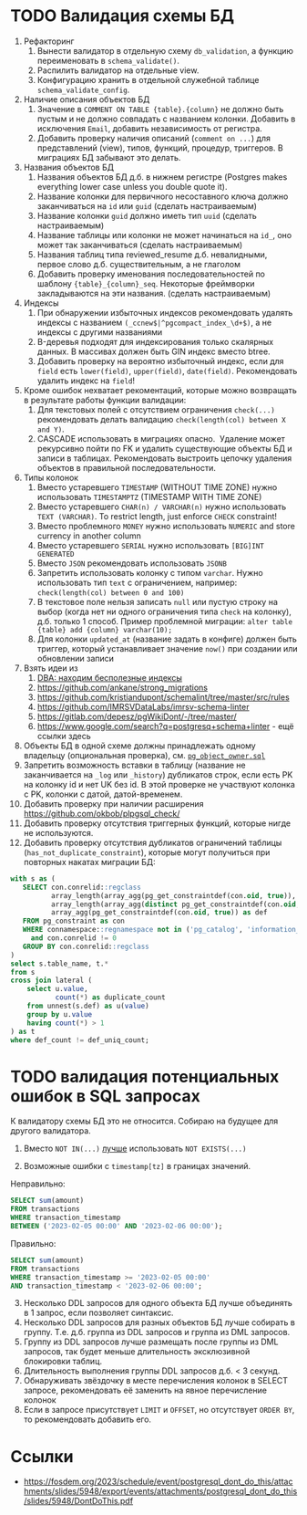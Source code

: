 # TODO Валидация схемы БД

1. Рефакторинг
   1. Вынести валидатор в отдельную схему `db_validation`, а функцию переименовать в `schema_validate()`. 
   1. Распилить валидатор на отдельные view.
   1. Конфигурацию хранить в отдельной служебной таблице `schema_validate_config`.
1. Наличие описания объектов БД
   1. Значение в `COMMENT ON TABLE {table}.{column}` не должно быть пустым и не должно совпадать с названием колонки.
      Добавить в исключения `Email`, добавить независимость от регистра.   
   1. Добавить проверку наличия описаний (`comment on ...`) для представлений (view), типов, функций, процедур, триггеров. В миграциях БД забывают это делать.
1. Названия объектов БД
   1. Названия объектов БД д.б. в нижнем регистре (Postgres makes everything lower case unless you double quote it).
   1. Название колонки для первичного несоставного ключа должно заканчиваться на `id` или `guid` (сделать настраиваемым)
   1. Название колонки `guid` должно иметь тип `uuid` (сделать настраиваемым)
   1. Название таблицы или колонки не может начинаться на `id_`, оно может так заканчиваться (сделать настраиваемым)
   1. Названия таблиц типа reviewed_resume д.б. невалидными, первое слово д.б. существительным, а не глаголом
   1. Добавить проверку именования последовательностей по шаблону `{table}_{column}_seq`. Некоторые фреймворки закладываются на эти названия. (сделать настраиваемым)
1. Индексы
   1. При обнаружении избыточных индексов рекомендовать удалять индексы с названием `(_ccnew$|^pgcompact_index_\d+$)`, а не индексы с другими названиями
   1. B-деревья подходят для индексирования только скалярных данных. В массивах должен быть GIN индекс вместо btree.
   1. Добавить проверку на вероятно избыточный индекс, если для `field` есть `lower(field)`, `upper(field)`, `date(field)`. Рекомендовать удалить индекс на `field`!
1. Кроме ошибок нехватает рекоментаций, которые можно возвращать в результате работы функции валидации:
   1. Для текстовых полей с отсутствием ограничения `check(...)` рекомендовать делать валидацию `check(length(col) between X and Y)`.
   1. CASCADE использовать в миграциях опасно. 
      Удаление может рекурсивно пойти по FK и удалить существующие объекты БД и записи в таблицах.
      Рекомендовать выстроить цепочку удаления объектов в правильной последовательности.
1. Типы колонок
   1. Вместо устаревшего `TIMESTAMP` (WITHOUT TIME ZONE) нужно использовать `TIMESTAMPTZ` (TIMESTAMP WITH TIME ZONE)
   1. Вместо устаревшего `CHAR(n) / VARCHAR(n)` нужно использовать `TEXT (VARCHAR)`. To restrict length, just enforce `CHECK` constraint!
   1. Вместо проблемного `MONEY` нужно использовать `NUMERIC` and store currency in another column
   1. Вместо устаревшего `SERIAL` нужно использовать `[BIG]INT GENERATED`
   1. Вместо `JSON` рекомендовать использовать `JSONB`
   1. Запретить использовать колонку с типом `varchar`. Нужно использовать тип `text` с ограничением, например: `check(length(col) between 0 and 100)`
   1. В текстовое поле нельзя записать `null` или пустую строку на выбор (когда нет ни одного ограничения типа `check` на колонку), д.б. только 1 способ. Пример проблемной миграции: `alter table {table} add {column} varchar(10);`
   5. Для колонки `updated_at` (название задать в конфиге) должен быть триггер, который устанавливает значение `now()` при создании или обновлении записи
6. Взять идеи из 
   1. [DBA: находим бесполезные индексы](https://habr.com/ru/company/tensor/blog/488104/)
   1. https://github.com/ankane/strong_migrations
   1. https://github.com/kristiandupont/schemalint/tree/master/src/rules
   1. https://github.com/IMRSVDataLabs/imrsv-schema-linter
   1. https://gitlab.com/depesz/pgWikiDont/-/tree/master/
   1. https://www.google.com/search?q=postgresq+schema+linter - ещё ссылки здесь
1. Объекты БД в одной схеме должны принадлежать одному владельцу (опциональная проверка), см. [`pg_object_owner.sql`](../views/pg_object_owner.sql)
1. Запретить возможность вставки в таблицу (название не заканчивается на `_log` или `_history`) дубликатов строк, если есть PK на колонку id и нет UK без id. В этой проверке не участвуют колонка с PK, колонки с датой, датой-временем.
1. Добавить проверку при наличии расширения https://github.com/okbob/plpgsql_check/
4. Добавить проверку отсутствия триггерных функций, которые нигде не используются.
1. Добавить проверку отсутствия дубликатов ограничений таблицы (`has_not_duplicate_constraint`), которые могут получиться при повторных накатах миграции БД:
```sql
with s as (
   SELECT con.conrelid::regclass                                                   as table_name,
          array_length(array_agg(pg_get_constraintdef(con.oid, true)), 1)          as def_count,
          array_length(array_agg(distinct pg_get_constraintdef(con.oid, true)), 1) as def_uniq_count,
          array_agg(pg_get_constraintdef(con.oid, true)) as def
   FROM pg_constraint as con
   WHERE connamespace::regnamespace not in ('pg_catalog', 'information_schema')
     and con.conrelid != 0
   GROUP BY con.conrelid::regclass
)
select s.table_name, t.*
from s
cross join lateral (
    select u.value,
           count(*) as duplicate_count
    from unnest(s.def) as u(value)
    group by u.value
    having count(*) > 1
) as t
where def_count != def_uniq_count;
```
# TODO валидация потенциальных ошибок в SQL запросах

К валидатору схемы БД это не относится. Собираю на будущее для другого валидатора.

1) Вместо `NOT IN(...)` [лучше](https://github.com/rin-nas/postgresql-patterns-library/blob/master/README.md#%D0%9F%D0%BE%D1%87%D0%B5%D0%BC%D1%83-%D0%B7%D0%B0%D0%BF%D1%80%D0%BE%D1%81-%D1%81-%D0%BF%D0%BE%D0%B4%D0%B7%D0%B0%D0%BF%D1%80%D0%BE%D1%81%D0%BE%D0%BC-%D0%B2-NOT-IN-%D0%B2%D0%BE%D0%B7%D0%B2%D1%80%D0%B0%D1%89%D0%B0%D0%B5%D1%82-0-%D0%B7%D0%B0%D0%BF%D0%B8%D1%81%D0%B5%D0%B9) использовать `NOT EXISTS(...)`

2) Возможные ошибки с `timestamp[tz]` в границах значений.

Неправильно:
```sql
SELECT sum(amount)
FROM transactions
WHERE transaction_timestamp
BETWEEN ('2023-02-05 00:00' AND '2023-02-06 00:00');
```

Правильно:
```sql
SELECT sum(amount)
FROM transactions
WHERE transaction_timestamp >= '2023-02-05 00:00'
AND transaction_timestamp < '2023-02-06 00:00';
```

3) Несколько DDL запросов для одного объекта БД лучше объединять в 1 запрос, если позволяет синтаксис.
4) Несколько DDL запросов для разных объектов БД лучше собирать в группу. Т.е. д.б. группа из DDL запросов и группа из DML запросов.
5) Группу из DDL запросов лучше размещать после группы из DML запросов, так будет меньше длительность эксклюзивной блокировки таблиц.
6) Длительность выполнения группы DDL запросов д.б. < 3 секунд.
7) Обнаруживать звёздочку в месте перечисления колонок в SELECT запросе, рекомендовать её заменить на явное перечисление колонок
8) Если в запросе присутствует `LIMIT` и `OFFSET`, но отсутствует `ORDER BY`, то рекомендовать добавить его.


# Ссылки

* https://fosdem.org/2023/schedule/event/postgresql_dont_do_this/attachments/slides/5948/export/events/attachments/postgresql_dont_do_this/slides/5948/DontDoThis.pdf
